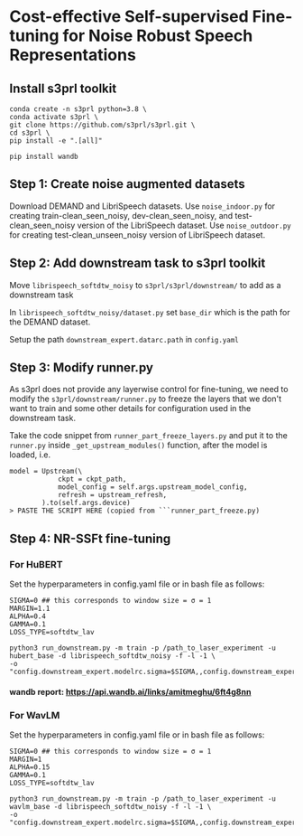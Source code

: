# Cost-effective Self-supervised Fine-tuning for Noise Robust Speech Representations

## Install s3prl toolkit
```
conda create -n s3prl python=3.8 \
conda activate s3prl \
git clone https://github.com/s3prl/s3prl.git \
cd s3prl \
pip install -e ".[all]"
```
```pip install wandb```

## Step 1: Create noise augmented datasets
Download DEMAND and LibriSpeech datasets.
Use ```noise_indoor.py``` for creating train-clean_seen_noisy, dev-clean_seen_noisy, and test-clean_seen_noisy version of the LibriSpeech dataset.
Use ```noise_outdoor.py``` for creating test-clean_unseen_noisy version of LibriSpeech dataset.

## Step 2: Add downstream task to s3prl toolkit

Move ```librispeech_softdtw_noisy``` to ```s3prl/s3prl/downstream/``` to add as a downstream task

In ```librispeech_softdtw_noisy/dataset.py``` set ```base_dir``` which is the path for the DEMAND dataset.

Setup the path ```downstream_expert.datarc.path``` in ```config.yaml```


## Step 3: Modify runner.py
As s3prl does not provide any layerwise control for fine-tuning, we need to modify the ```s3prl/downstream/runner.py``` to freeze the layers that we don't want to train and some other details for configuration used in the downstream task.

Take the code snippet from ```runner_part_freeze_layers.py``` and put it to the ```runner.py``` inside ```_get_upstream_modules()``` function, after the model is loaded, i.e.  

```
model = Upstream(\
            ckpt = ckpt_path,
            model_config = self.args.upstream_model_config,
            refresh = upstream_refresh,
        ).to(self.args.device)
> PASTE THE SCRIPT HERE (copied from ```runner_part_freeze.py)
```

## Step 4: NR-SSFt fine-tuning
### For HuBERT

Set the hyperparameters in config.yaml file or in bash file as follows:
```
SIGMA=0 ## this corresponds to window size = σ = 1
MARGIN=1.1
ALPHA=0.4
GAMMA=0.1
LOSS_TYPE=softdtw_lav

python3 run_downstream.py -m train -p /path_to_laser_experiment -u hubert_base -d librispeech_softdtw_noisy -f -l -1 \
-o "config.downstream_expert.modelrc.sigma=$SIGMA,,config.downstream_expert.modelrc.gamma=$GAMMA,,config.downstream_expert.modelrc.margin=$MARGIN,,config.downstream_expert.modelrc.loss_type=$LOSS_TYPE,,config.downstream_expert.modelrc.alpha=$ALPHA"

```
#### wandb report: https://api.wandb.ai/links/amitmeghu/6ft4g8nn
### For WavLM

Set the hyperparameters in config.yaml file or in bash file as follows:
```
SIGMA=0 ## this corresponds to window size = σ = 1
MARGIN=1
ALPHA=0.15
GAMMA=0.1
LOSS_TYPE=softdtw_lav

python3 run_downstream.py -m train -p /path_to_laser_experiment -u wavlm_base -d librispeech_softdtw_noisy -f -l -1 \
-o "config.downstream_expert.modelrc.sigma=$SIGMA,,config.downstream_expert.modelrc.gamma=$GAMMA,,config.downstream_expert.modelrc.margin=$MARGIN,,config.downstream_expert.modelrc.loss_type=$LOSS_TYPE,,config.downstream_expert.modelrc.alpha=$ALPHA"

